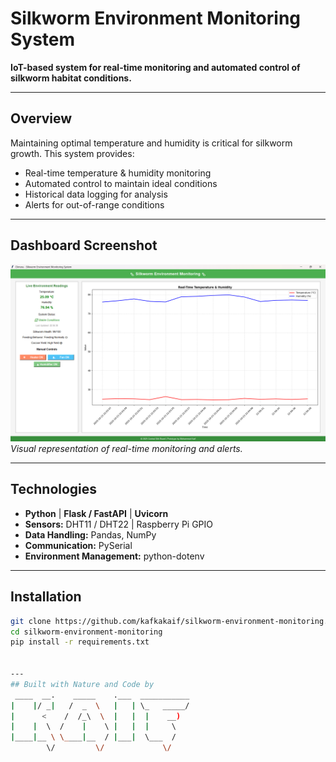 # Silkworm Environment Monitoring System

**IoT-based system for real-time monitoring and automated control of silkworm habitat conditions.**

---

## Overview
Maintaining optimal temperature and humidity is critical for silkworm growth. This system provides:  
- Real-time temperature & humidity monitoring  
- Automated control to maintain ideal conditions  
- Historical data logging for analysis  
- Alerts for out-of-range conditions  

---

## Dashboard Screenshot
![Dashboard Screenshot](assets/dashboard.png)  
*Visual representation of real-time monitoring and alerts.*

---
## Technologies
- **Python** | **Flask / FastAPI** | **Uvicorn**  
- **Sensors:** DHT11 / DHT22 | Raspberry Pi GPIO  
- **Data Handling:** Pandas, NumPy  
- **Communication:** PySerial  
- **Environment Management:** python-dotenv  

---

## Installation
```bash
git clone https://github.com/kafkakaif/silkworm-environment-monitoring.git
cd silkworm-environment-monitoring
pip install -r requirements.txt


---
## Built with Nature and Code by 
 ____  __.    _____    .___  ___________ 
|    |/ _|   /  _  \   |   | \_   _____/ 
|      <    /  /_\  \  |   |  |    __)   
|    |  \  /    |    \ |   |  |     \    
|____|__ \ \____|__  / |___|  \___  /    
        \/         \/             \/     